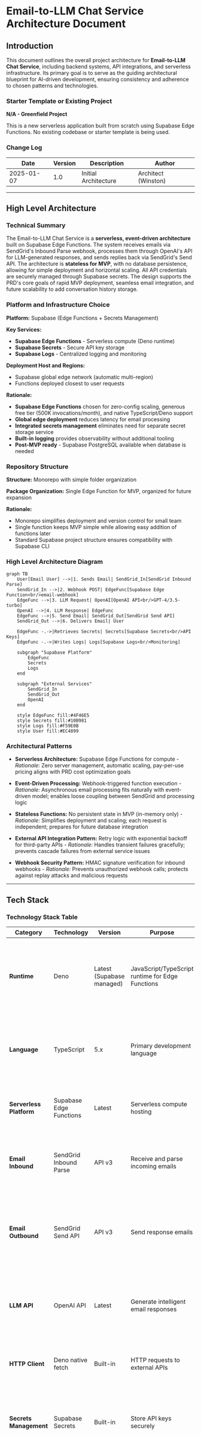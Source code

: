 # Email-to-LLM Chat Service Architecture Document

## Introduction

This document outlines the overall project architecture for **Email-to-LLM Chat Service**, including backend systems, API integrations, and serverless infrastructure. Its primary goal is to serve as the guiding architectural blueprint for AI-driven development, ensuring consistency and adherence to chosen patterns and technologies.

### Starter Template or Existing Project

**N/A - Greenfield Project**

This is a new serverless application built from scratch using Supabase Edge Functions. No existing codebase or starter template is being used.

### Change Log

| Date | Version | Description | Author |
|------|---------|-------------|--------|
| 2025-01-07 | 1.0 | Initial Architecture | Architect (Winston) |

---

## High Level Architecture

### Technical Summary

The Email-to-LLM Chat Service is a **serverless, event-driven architecture** built on Supabase Edge Functions. The system receives emails via SendGrid's Inbound Parse webhook, processes them through OpenAI's API for LLM-generated responses, and sends replies back via SendGrid's Send API. The architecture is **stateless for MVP**, with no database persistence, allowing for simple deployment and horizontal scaling. All API credentials are securely managed through Supabase secrets. The design supports the PRD's core goals of rapid MVP deployment, seamless email integration, and future scalability to add conversation history storage.

### Platform and Infrastructure Choice

**Platform:** Supabase (Edge Functions + Secrets Management)

**Key Services:**
- **Supabase Edge Functions** - Serverless compute (Deno runtime)
- **Supabase Secrets** - Secure API key storage
- **Supabase Logs** - Centralized logging and monitoring

**Deployment Host and Regions:**
- Supabase global edge network (automatic multi-region)
- Functions deployed closest to user requests

**Rationale:**
- **Supabase Edge Functions** chosen for zero-config scaling, generous free tier (500K invocations/month), and native TypeScript/Deno support
- **Global edge deployment** reduces latency for email processing
- **Integrated secrets management** eliminates need for separate secret storage service
- **Built-in logging** provides observability without additional tooling
- **Post-MVP ready** - Supabase PostgreSQL available when database is needed

### Repository Structure

**Structure:** Monorepo with simple folder organization

**Package Organization:** Single Edge Function for MVP, organized for future expansion

**Rationale:**
- Monorepo simplifies deployment and version control for small team
- Single function keeps MVP simple while allowing easy addition of functions later
- Standard Supabase project structure ensures compatibility with Supabase CLI

### High Level Architecture Diagram

```mermaid
graph TB
    User[Email User] -->|1. Sends Email| SendGrid_In[SendGrid Inbound Parse]
    SendGrid_In -->|2. Webhook POST| EdgeFunc[Supabase Edge Function<br/>email-webhook]
    EdgeFunc -->|3. LLM Request| OpenAI[OpenAI API<br/>GPT-4/3.5-turbo]
    OpenAI -->|4. LLM Response| EdgeFunc
    EdgeFunc -->|5. Send Email| SendGrid_Out[SendGrid Send API]
    SendGrid_Out -->|6. Delivers Email| User

    EdgeFunc -.->|Retrieves Secrets| Secrets[Supabase Secrets<br/>API Keys]
    EdgeFunc -.->|Writes Logs| Logs[Supabase Logs<br/>Monitoring]

    subgraph "Supabase Platform"
        EdgeFunc
        Secrets
        Logs
    end

    subgraph "External Services"
        SendGrid_In
        SendGrid_Out
        OpenAI
    end

    style EdgeFunc fill:#4F46E5
    style Secrets fill:#10B981
    style Logs fill:#F59E0B
    style User fill:#EC4899
```

### Architectural Patterns

- **Serverless Architecture:** Supabase Edge Functions for compute - _Rationale:_ Zero server management, automatic scaling, pay-per-use pricing aligns with PRD cost optimization goals

- **Event-Driven Processing:** Webhook-triggered function execution - _Rationale:_ Asynchronous email processing fits naturally with event-driven model; enables loose coupling between SendGrid and processing logic

- **Stateless Functions:** No persistent state in MVP (in-memory only) - _Rationale:_ Simplifies deployment and scaling; each request is independent; prepares for future database integration

- **External API Integration Pattern:** Retry logic with exponential backoff for third-party APIs - _Rationale:_ Handles transient failures gracefully; prevents cascade failures from external service issues

- **Webhook Security Pattern:** HMAC signature verification for inbound webhooks - _Rationale:_ Prevents unauthorized webhook calls; protects against replay attacks and malicious requests

---

## Tech Stack

### Technology Stack Table

| Category | Technology | Version | Purpose | Rationale |
|----------|-----------|---------|---------|-----------|
| **Runtime** | Deno | Latest (Supabase managed) | JavaScript/TypeScript runtime for Edge Functions | Native to Supabase Edge Functions; modern, secure runtime with built-in TypeScript support |
| **Language** | TypeScript | 5.x | Primary development language | Type safety for API integrations; reduces runtime errors; excellent tooling support |
| **Serverless Platform** | Supabase Edge Functions | Latest | Serverless compute hosting | Zero-config scaling; generous free tier; integrated with Supabase ecosystem |
| **Email Inbound** | SendGrid Inbound Parse | API v3 | Receive and parse incoming emails | Industry-standard email parsing; reliable webhook delivery; handles MIME complexity |
| **Email Outbound** | SendGrid Send API | API v3 | Send response emails | Same provider as inbound (simplified billing); excellent deliverability; supports custom headers for threading |
| **LLM API** | OpenAI API | Latest | Generate intelligent email responses | Industry-leading language models (GPT-4/3.5-turbo); well-documented API; reliable service |
| **HTTP Client** | Deno native fetch | Built-in | HTTP requests to external APIs | Native to Deno; standards-compliant; no additional dependencies |
| **Secrets Management** | Supabase Secrets | Built-in | Store API keys securely | Integrated with Edge Functions; environment variable injection; no external service needed |
| **Logging** | Supabase Logs | Built-in | Centralized logging and monitoring | Native integration; queryable logs; no additional setup required |
| **Testing Framework** | Deno Test | Built-in | Unit and integration testing | Native to Deno; no additional dependencies; supports async testing |
| **Deployment** | Supabase CLI | Latest | Local development and deployment | Official tooling; consistent dev/prod parity; simple deployment workflow |
| **Version Control** | Git | 2.x+ | Source code management | Industry standard; integrates with all CI/CD platforms |
| **CI/CD (Optional)** | GitHub Actions | Latest | Automated testing and deployment | Free for public repos; excellent Supabase integration; widely used |

---

## Data Models

### Email Message (In-Memory Only - MVP)

**Purpose:** Represents an incoming email during processing. Not persisted to database in MVP.

**Key Attributes:**
- `from`: string - Sender email address
- `to`: string - Recipient email address (service address)
- `subject`: string - Email subject line
- `body`: string - Plain text email body
- `messageId`: string - Unique message identifier from email headers
- `inReplyTo`: string | null - Message-ID this email replies to
- `references`: string[] - Chain of message IDs in conversation thread
- `timestamp`: Date - When email was received

**Relationships:**
- None (stateless MVP - no persistence)

**TypeScript Interface:**
```typescript
interface IncomingEmail {
  from: string;
  to: string;
  subject: string;
  body: string;
  messageId: string;
  inReplyTo: string | null;
  references: string[];
  timestamp: Date;
}
```

### LLM Response (In-Memory Only - MVP)

**Purpose:** Represents the generated response from OpenAI API.

**Key Attributes:**
- `content`: string - Generated response text
- `model`: string - Model used (e.g., "gpt-4")
- `tokenCount`: number - Tokens used in generation
- `completionTime`: number - Time taken to generate (milliseconds)

**TypeScript Interface:**
```typescript
interface LLMResponse {
  content: string;
  model: string;
  tokenCount: number;
  completionTime: number;
}
```

### Outgoing Email (In-Memory Only - MVP)

**Purpose:** Represents an email being sent to the user.

**Key Attributes:**
- `from`: string - Service email address
- `to`: string - Recipient (original sender)
- `subject`: string - Email subject (with "Re:" prefix)
- `body`: string - Response content from LLM
- `inReplyTo`: string - Original message ID
- `references`: string[] - Updated thread references

**TypeScript Interface:**
```typescript
interface OutgoingEmail {
  from: string;
  to: string;
  subject: string;
  body: string;
  inReplyTo: string;
  references: string[];
}
```

**Note:** For Post-MVP database integration, these models will be persisted to PostgreSQL tables with additional fields for user management and conversation history.

---

## Components

### Email Webhook Handler

**Responsibility:** Primary Edge Function that receives SendGrid webhooks, orchestrates LLM processing, and sends email responses.

**Key Interfaces:**
- HTTP POST endpoint: `/email-webhook` (public, receives SendGrid webhooks)
- Responds with HTTP status codes: 200 (success), 400 (bad request), 401/403 (auth failures)

**Dependencies:**
- External: SendGrid Inbound Parse (webhook source)
- External: OpenAI API (LLM processing)
- External: SendGrid Send API (email delivery)
- Internal: Supabase Secrets (API keys)

**Technology Stack:**
- Deno runtime
- TypeScript
- Native fetch API for HTTP requests
- Crypto module for HMAC verification

**Internal Structure:**
```
email-webhook/
├── index.ts              # Main handler entry point
├── webhookVerifier.ts    # SendGrid signature verification
├── emailParser.ts        # Parse SendGrid payload
├── llmClient.ts          # OpenAI API integration
├── emailSender.ts        # SendGrid Send API integration
├── logger.ts             # Structured logging utilities
├── retryLogic.ts         # Exponential backoff retry handler
└── types.ts              # TypeScript interfaces
```

### Component Diagram

```mermaid
graph TD
    Webhook[SendGrid Webhook] -->|POST /email-webhook| Handler[Main Handler<br/>index.ts]
    Handler --> Verifier[Webhook Verifier<br/>webhookVerifier.ts]
    Verifier -->|Valid| Parser[Email Parser<br/>emailParser.ts]
    Verifier -->|Invalid| Reject[Return 403]

    Parser --> LLM[LLM Client<br/>llmClient.ts]
    LLM -->|With Retry| OpenAI[OpenAI API]
    OpenAI --> LLM

    LLM --> Sender[Email Sender<br/>emailSender.ts]
    Sender -->|With Retry| SendGrid[SendGrid API]
    SendGrid --> Sender

    Handler --> Logger[Logger<br/>logger.ts]
    Sender --> Logger
    LLM --> Logger

    style Handler fill:#4F46E5
    style Verifier fill:#10B981
    style LLM fill:#F59E0B
    style Sender fill:#EC4899
```

---

## External APIs

### SendGrid Inbound Parse API

- **Purpose:** Receive and parse incoming emails
- **Documentation (ALWAYS USE CONTEXT7 MCP):** https://docs.sendgrid.com/for-developers/parsing-email/inbound-email
- **Base URL(s):** Webhook receiver (our Edge Function URL)
- **Authentication:** HMAC signature verification (webhook sends signature in headers)
- **Rate Limits:** No explicit limit (webhook-based, SendGrid controls delivery)

**Key Endpoints Used:**
- N/A (inbound webhook - SendGrid calls our endpoint)

**Integration Notes:**
- Requires MX record configuration pointing to `mx.sendgrid.net`
- Webhook sends multipart/form-data with email content
- Includes headers for email threading (Message-ID, In-Reply-To, References)
- Maximum email size: 30MB
- Must respond with 2xx status within 30 seconds to avoid retry

### SendGrid Send API

- **Purpose:** Send email responses to users
- **Documentation (ALWAYS USE CONTEXT7 MCP):** https://docs.sendgrid.com/api-reference/mail-send/mail-send
- **Base URL(s):** `https://api.sendgrid.com/v3/mail/send`
- **Authentication:** Bearer token (API key in Authorization header)
- **Rate Limits:** Varies by plan (free tier: 100 emails/day)

**Key Endpoints Used:**
- `POST /v3/mail/send` - Send email with custom headers

**Integration Notes:**
- Requires verified sender domain
- Supports custom headers for email threading (In-Reply-To, References)
- Returns 202 Accepted on success
- Retry on 5xx errors only
- API key stored in Supabase Secrets as `SENDGRID_API_KEY`

### OpenAI API

- **Purpose:** Generate intelligent email responses using LLM
- **Documentation (ALWAYS USE CONTEXT7 MCP):** https://platform.openai.com/docs/api-reference/chat
- **Base URL(s):** `https://api.openai.com/v1/chat/completions`
- **Authentication:** Bearer token (API key in Authorization header)
- **Rate Limits:** Varies by tier (free tier: 3 requests/minute, 200 requests/day)

**Key Endpoints Used:**
- `POST /v1/chat/completions` - Generate chat completion

**Integration Notes:**
- Use `gpt-4` or `gpt-3.5-turbo` model (configurable via env var)
- System message: "You are a helpful email assistant. Respond professionally and concisely."
- Max tokens: 1000 (response), 4000 (input)
- Temperature: 0.7
- Timeout: 30 seconds
- Retry on 429 (rate limit) and 5xx errors
- API key stored in Supabase Secrets as `OPENAI_API_KEY`

---

## Core Workflows

### End-to-End Email Processing Flow

```mermaid
sequenceDiagram
    participant User
    participant SendGrid_In as SendGrid Inbound
    participant EdgeFunc as Edge Function
    participant Verifier as Webhook Verifier
    participant Parser as Email Parser
    participant LLM as LLM Client
    participant OpenAI
    participant Sender as Email Sender
    participant SendGrid_Out as SendGrid Send
    participant Logger

    User->>SendGrid_In: Send email to service@domain.com
    SendGrid_In->>EdgeFunc: POST /email-webhook (multipart/form-data)
    EdgeFunc->>Logger: Log webhook received

    EdgeFunc->>Verifier: Verify webhook signature
    alt Invalid Signature
        Verifier->>EdgeFunc: Signature invalid
        EdgeFunc->>Logger: Log security warning
        EdgeFunc->>SendGrid_In: 403 Forbidden
    end

    Verifier->>EdgeFunc: Signature valid
    EdgeFunc->>Parser: Parse email payload
    Parser->>EdgeFunc: Return IncomingEmail object

    EdgeFunc->>LLM: Generate response(email)
    LLM->>Logger: Log API call started
    LLM->>OpenAI: POST /v1/chat/completions

    alt API Success
        OpenAI->>LLM: Response with content
        LLM->>Logger: Log success (tokens, duration)
    else API Failure (with retries)
        OpenAI->>LLM: Error (429/5xx)
        LLM->>Logger: Log retry attempt
        LLM->>OpenAI: Retry with backoff
    end

    LLM->>EdgeFunc: Return LLMResponse

    EdgeFunc->>Sender: Send email(response)
    Sender->>Logger: Log email send started
    Sender->>SendGrid_Out: POST /v3/mail/send

    alt Send Success
        SendGrid_Out->>Sender: 202 Accepted
        Sender->>Logger: Log email sent
    else Send Failure
        SendGrid_Out->>Sender: Error
        Sender->>Logger: Log error
    end

    Sender->>EdgeFunc: Completion status
    EdgeFunc->>Logger: Log total duration
    EdgeFunc->>SendGrid_In: 200 OK

    SendGrid_Out->>User: Deliver email response
```

### Error Handling Flow

```mermaid
sequenceDiagram
    participant EdgeFunc as Edge Function
    participant LLM as LLM Client
    participant OpenAI
    participant Sender as Email Sender
    participant User
    participant Logger

    EdgeFunc->>LLM: Generate response(email)
    LLM->>OpenAI: API request

    alt Timeout (>30s)
        OpenAI-->>LLM: Timeout
        LLM->>Logger: Log timeout error
        LLM->>EdgeFunc: Return error
        EdgeFunc->>Sender: Send error email to user
        Sender->>User: "I'm taking longer than usual..."
    else Rate Limit
        OpenAI-->>LLM: 429 Too Many Requests
        LLM->>Logger: Log rate limit
        LLM->>EdgeFunc: Return error after retries
        EdgeFunc->>Sender: Send error email
        Sender->>User: "I'm experiencing high demand..."
    else Invalid API Key
        OpenAI-->>LLM: 401 Unauthorized
        LLM->>Logger: Log CRITICAL error
        LLM->>EdgeFunc: Return error
        EdgeFunc->>Sender: Send generic error
        Sender->>User: "Sorry, technical issue..."
    end

    EdgeFunc->>Logger: Log final outcome
```

---

## Database Schema

**N/A for MVP - Stateless Architecture**

The MVP does not use a database. All data is processed in-memory during the Edge Function execution and not persisted.

**Post-MVP Database Design (Future):**

When conversation history is added in post-MVP, the following PostgreSQL schema will be implemented on Supabase:

```sql
-- Users table (for future multi-user support)
CREATE TABLE users (
  id UUID PRIMARY KEY DEFAULT uuid_generate_v4(),
  email VARCHAR(255) UNIQUE NOT NULL,
  created_at TIMESTAMP WITH TIME ZONE DEFAULT NOW(),
  updated_at TIMESTAMP WITH TIME ZONE DEFAULT NOW()
);

-- Conversations table (email threads)
CREATE TABLE conversations (
  id UUID PRIMARY KEY DEFAULT uuid_generate_v4(),
  user_id UUID REFERENCES users(id),
  subject VARCHAR(500) NOT NULL,
  message_id VARCHAR(500) UNIQUE NOT NULL,
  created_at TIMESTAMP WITH TIME ZONE DEFAULT NOW(),
  updated_at TIMESTAMP WITH TIME ZONE DEFAULT NOW()
);

-- Messages table (individual emails in threads)
CREATE TABLE messages (
  id UUID PRIMARY KEY DEFAULT uuid_generate_v4(),
  conversation_id UUID REFERENCES conversations(id),
  message_id VARCHAR(500) UNIQUE NOT NULL,
  in_reply_to VARCHAR(500),
  direction VARCHAR(20) NOT NULL, -- 'inbound' or 'outbound'
  content TEXT NOT NULL,
  model VARCHAR(50), -- LLM model used (null for inbound)
  token_count INTEGER, -- tokens used (null for inbound)
  created_at TIMESTAMP WITH TIME ZONE DEFAULT NOW()
);

CREATE INDEX idx_conversations_user ON conversations(user_id);
CREATE INDEX idx_messages_conversation ON messages(conversation_id);
CREATE INDEX idx_messages_message_id ON messages(message_id);
```

---

## Source Tree

```plaintext
email-llm-service/
├── supabase/
│   ├── functions/
│   │   └── email-webhook/
│   │       ├── index.ts              # Main Edge Function handler
│   │       ├── webhookVerifier.ts    # SendGrid HMAC signature verification
│   │       ├── emailParser.ts        # Parse SendGrid webhook payload
│   │       ├── llmClient.ts          # OpenAI API client with retry logic
│   │       ├── emailSender.ts        # SendGrid Send API client
│   │       ├── logger.ts             # Structured logging utilities
│   │       ├── retryLogic.ts         # Exponential backoff retry handler
│   │       ├── types.ts              # TypeScript interfaces and types
│   │       └── config.ts             # Configuration and env var access
│   ├── config.toml                   # Supabase project configuration
│   └── .env.local                    # Local development secrets (gitignored)
├── tests/
│   ├── unit/
│   │   ├── webhookVerifier.test.ts   # Unit tests for signature verification
│   │   ├── emailParser.test.ts       # Unit tests for email parsing
│   │   ├── llmClient.test.ts         # Unit tests with mocked OpenAI
│   │   ├── emailSender.test.ts       # Unit tests with mocked SendGrid
│   │   └── retryLogic.test.ts        # Unit tests for retry behavior
│   └── integration/
│       ├── webhook.test.ts           # Integration test for full webhook flow
│       ├── openai.test.ts            # Integration test with real OpenAI API
│       └── sendgrid.test.ts          # Integration test with real SendGrid
├── docs/
│   ├── prd.md                        # Product Requirements Document
│   ├── architecture.md               # This document
│   └── api-examples.md               # Example API requests/responses
├── scripts/
│   ├── deploy.sh                     # Deployment script
│   └── test-webhook.sh               # Local webhook testing script
├── .github/
│   └── workflows/
│       ├── test.yml                  # CI pipeline for tests
│       └── deploy.yml                # CD pipeline for deployment
├── .gitignore                        # Git ignore file
├── .env.example                      # Environment variables template
├── deno.json                         # Deno configuration
├── import_map.json                   # Deno import map (if needed)
└── README.md                         # Project documentation
```

**Key Directory Explanations:**

- **`supabase/functions/email-webhook/`** - Single Edge Function containing all core logic
- **`tests/`** - Separated unit and integration tests for comprehensive coverage
- **`docs/`** - All project documentation centralized
- **`scripts/`** - Deployment and testing automation
- **`.github/workflows/`** - CI/CD automation (optional but recommended)

---

## Infrastructure and Deployment

### Infrastructure as Code

- **Tool:** Supabase CLI + Configuration Files
- **Location:** `supabase/config.toml` and function-specific configs
- **Approach:** Declarative configuration for Edge Functions; secrets managed via Supabase Dashboard or CLI

### Deployment Strategy

- **Strategy:** Direct deployment via Supabase CLI
- **CI/CD Platform:** GitHub Actions (optional)
- **Pipeline Configuration:** `.github/workflows/deploy.yml`

**Deployment Commands:**
```bash
# Deploy Edge Function
supabase functions deploy email-webhook

# Set secrets
supabase secrets set SENDGRID_API_KEY=your_key_here
supabase secrets set OPENAI_API_KEY=your_key_here
supabase secrets set SENDGRID_WEBHOOK_VERIFICATION_KEY=your_key_here
```

### Environments

- **Development:** Local development using `supabase functions serve` with `.env.local`
- **Staging:** Dedicated Supabase project for pre-production testing
- **Production:** Production Supabase project with production secrets

### Environment Promotion Flow

```
Local Development
      ↓
   [Manual Testing]
      ↓
Staging (Supabase Project 1)
      ↓
   [Integration Testing]
      ↓
Production (Supabase Project 2)
```

**Promotion Process:**
1. Develop and test locally using `supabase functions serve`
2. Deploy to staging project: `supabase functions deploy --project-ref staging-ref`
3. Run integration tests against staging
4. Deploy to production: `supabase functions deploy --project-ref prod-ref`

### Rollback Strategy

- **Primary Method:** Redeploy previous function version (Supabase maintains version history)
- **Trigger Conditions:**
  - Error rate >10% for 5 minutes
  - Critical errors (invalid API keys, quota exceeded)
  - User reports of failed email delivery
- **Recovery Time Objective:** <5 minutes (time to redeploy previous version)

**Rollback Command:**
```bash
# List versions
supabase functions versions list email-webhook

# Rollback to specific version
supabase functions deploy email-webhook --version <version-id>
```

---

## Error Handling Strategy

### General Approach

- **Error Model:** Structured error objects with type, message, and context
- **Exception Hierarchy:**
  - `WebhookError` - Invalid or unauthorized webhook requests
  - `LLMError` - OpenAI API failures
  - `EmailError` - SendGrid API failures
  - `ValidationError` - Invalid data formats
- **Error Propagation:** Errors logged immediately; user-facing errors sent via email; webhook always returns 200 or appropriate HTTP status

### Logging Standards

- **Library:** Deno native `console` with structured JSON formatting
- **Format:** JSON with consistent fields: `timestamp`, `level`, `event`, `context`, `error`
- **Levels:** DEBUG, INFO, WARN, ERROR, CRITICAL
- **Required Context:**
  - **Correlation ID:** Message-ID from email (traces full request lifecycle)
  - **Service Context:** Function name, version, execution time
  - **User Context:** Sender email (anonymized in production logs if needed)

**Log Format Example:**
```typescript
{
  "timestamp": "2025-01-07T10:30:45.123Z",
  "level": "INFO",
  "event": "webhook_received",
  "context": {
    "messageId": "CAF=abc123@mail.gmail.com",
    "from": "user@example.com",
    "subject": "Hello",
    "functionVersion": "1.0"
  }
}
```

### Error Handling Patterns

#### External API Errors

**OpenAI API:**
- **Retry Policy:** 3 attempts with exponential backoff (1s, 2s, 4s)
- **Circuit Breaker:** Not implemented in MVP (stateless - no shared state for circuit breaker)
- **Timeout Configuration:** 30 seconds per request
- **Error Translation:**
  - 429 Rate Limit → Retry, then send user error email
  - 500/502/503/504 → Retry, then send user error email
  - 401/403 → Log CRITICAL, send generic error to user
  - Timeout → Send user error email ("taking longer than usual")

**SendGrid API:**
- **Retry Policy:** Same as OpenAI (3 attempts, exponential backoff)
- **Timeout Configuration:** 10 seconds per request
- **Error Translation:**
  - 429 Rate Limit → Retry, then log error (do not send error email - creates loop)
  - 500/502/503 → Retry, then log error
  - 401/403 → Log CRITICAL error (invalid API key)
  - 400 → Log error with details (malformed request)

#### Business Logic Errors

- **Custom Exceptions:**
  - `InvalidEmailFormatError` - Malformed email payload
  - `MissingRequiredFieldError` - Required email fields missing
  - `SignatureVerificationError` - Invalid webhook signature
- **User-Facing Errors:** All errors result in clear, actionable email responses to user
- **Error Codes:** Not used in MVP (email-based communication doesn't need error codes)

#### Data Consistency

- **Transaction Strategy:** N/A for MVP (stateless, no database)
- **Compensation Logic:** N/A for MVP
- **Idempotency:** Message-ID tracking in-memory (10-minute window) prevents duplicate processing

---

## Coding Standards

### Core Standards

- **Languages & Runtimes:** TypeScript 5.x with strict mode, Deno latest
- **Style & Linting:** Deno fmt (default formatter), Deno lint (default linter)
- **Test Organization:** Tests in `tests/` directory, mirror source structure
- **Documentation:** ALWAYS USE CONTEXT7 MCP

**Configuration:**
```json
// deno.json
{
  "fmt": {
    "options": {
      "lineWidth": 100,
      "indentWidth": 2,
      "singleQuote": true
    }
  },
  "lint": {
    "rules": {
      "tags": ["recommended"]
    }
  }
}
```

### Naming Conventions

| Element | Convention | Example |
|---------|-----------|---------|
| Files | camelCase.ts | `emailParser.ts` |
| Functions | camelCase | `parseIncomingEmail()` |
| Classes | PascalCase | `WebhookVerifier` |
| Interfaces | PascalCase with 'I' prefix (optional) | `IncomingEmail` or `IIncomingEmail` |
| Constants | UPPER_SNAKE_CASE | `MAX_RETRY_ATTEMPTS` |
| Environment Variables | UPPER_SNAKE_CASE | `OPENAI_API_KEY` |

### Critical Rules

- **Never use console.log in production code** - Use the structured `logger` module instead. Only exception: during local development.

- **All API responses must include error context** - When returning error responses, always include relevant context (but never expose API keys or sensitive data).

- **All external API calls must use retry logic** - Use the `retryLogic` utility for all OpenAI and SendGrid API calls. Never make direct API calls without retry handling.

- **Always validate webhook signatures** - Every webhook request must be verified using `webhookVerifier` before processing. Never skip signature verification.

- **Environment variables must use config module** - Access all environment variables through `config.ts`. Never use `Deno.env.get()` directly in business logic.

- **All functions must have TypeScript return types** - Never rely on type inference for function return values. Always explicitly declare return types.

- **Error objects must include correlation ID** - All logged errors must include the Message-ID for request tracing.

---

## Test Strategy and Standards

### Testing Philosophy

- **Approach:** Test-after development for MVP (write tests after implementing features)
- **Coverage Goals:** 80% code coverage for critical paths (webhook verification, API calls, retry logic)
- **Test Pyramid:** Heavy emphasis on unit tests (70%), moderate integration tests (25%), minimal E2E (5%)

### Test Types and Organization

#### Unit Tests

- **Framework:** Deno Test (built-in)
- **File Convention:** `*.test.ts` co-located with source in `tests/unit/` directory
- **Location:** `tests/unit/`
- **Mocking Library:** Deno standard library mocking utilities

**Coverage Requirement:** 80% for critical modules

**AI Agent Requirements:**
- Generate tests for all public functions
- Cover edge cases and error conditions
- Follow AAA pattern (Arrange, Act, Assert)
- Mock all external dependencies (OpenAI API, SendGrid API)

**Example Test Structure:**
```typescript
import { assertEquals, assertRejects } from "https://deno.land/std/testing/asserts.ts";
import { parseIncomingEmail } from "../emailParser.ts";

Deno.test("emailParser - parses valid SendGrid payload", () => {
  // Arrange
  const payload = {
    from: "user@example.com",
    to: "service@domain.com",
    subject: "Test",
    text: "Hello",
    headers: "Message-ID: <abc123@mail.gmail.com>"
  };

  // Act
  const result = parseIncomingEmail(payload);

  // Assert
  assertEquals(result.from, "user@example.com");
  assertEquals(result.messageId, "<abc123@mail.gmail.com>");
});
```

#### Integration Tests

- **Scope:** Test interactions between components and real external APIs
- **Location:** `tests/integration/`
- **Test Infrastructure:**
  - **OpenAI API:** Real API calls with test API key (use separate test account)
  - **SendGrid API:** Real API calls with test API key (send to test email addresses)
  - **Webhook:** ngrok or similar tool for local webhook testing

**Example Integration Test:**
```typescript
Deno.test("OpenAI integration - generates response", async () => {
  const client = new LLMClient(Deno.env.get("OPENAI_TEST_API_KEY")!);

  const response = await client.generateResponse({
    from: "test@example.com",
    subject: "Test",
    body: "Hello, how are you?"
  });

  assert(response.content.length > 0);
  assert(response.model.includes("gpt"));
});
```

#### End-to-End Tests

- **Scope:** Full email flow from SendGrid webhook to email delivery
- **Environment:** Staging environment with real services
- **Test Data:** Test email accounts and known input/output pairs

**Manual E2E Test Process:**
1. Send email to staging service address
2. Verify webhook received in Supabase logs
3. Verify OpenAI API call in logs
4. Verify response email received in test inbox
5. Verify email threading (In-Reply-To headers)

### Test Data Management

- **Strategy:** In-memory test data fixtures; no persistent test database needed
- **Fixtures:** TypeScript objects in `tests/fixtures/` directory
- **Factories:** Test data builder functions for creating complex test objects
- **Cleanup:** N/A for MVP (stateless, no database)

**Example Fixture:**
```typescript
// tests/fixtures/emailFixtures.ts
export const validIncomingEmail = {
  from: "user@example.com",
  to: "service@domain.com",
  subject: "Test Subject",
  body: "Test email body",
  messageId: "<test123@mail.gmail.com>",
  inReplyTo: null,
  references: [],
  timestamp: new Date("2025-01-07T10:00:00Z")
};
```

### Continuous Testing

- **CI Integration:** GitHub Actions runs tests on every push and pull request
- **Performance Tests:** Monitor Edge Function execution time (target: <30s total)
- **Security Tests:** No automated security testing in MVP; manual security review before production

**GitHub Actions Workflow:**
```yaml
# .github/workflows/test.yml
name: Test
on: [push, pull_request]
jobs:
  test:
    runs-on: ubuntu-latest
    steps:
      - uses: actions/checkout@v3
      - uses: denoland/setup-deno@v1
      - run: deno test --allow-all --coverage=coverage
      - run: deno coverage coverage --lcov > coverage.lcov
```

---

## Security

### Input Validation

- **Validation Library:** Deno standard library + custom validation functions
- **Validation Location:** At API boundary (webhook entry point) before any processing
- **Required Rules:**
  - All external inputs MUST be validated against expected schema
  - Validation at webhook entry point using `emailParser` module
  - Whitelist approach: Only accept known fields from SendGrid payload
  - Reject requests with missing required fields (from, to, subject, text, headers)
  - Validate email addresses using regex pattern
  - Validate Message-ID format

### Authentication & Authorization

- **Auth Method:** HMAC SHA-256 signature verification for SendGrid webhooks
- **Session Management:** N/A (stateless, no user sessions)
- **Required Patterns:**
  - MUST verify SendGrid webhook signature on every request using `webhookVerifier`
  - Use constant-time comparison for signature verification (prevents timing attacks)
  - Reject requests with missing or invalid `X-Twilio-Email-Event-Webhook-Signature` header
  - Validate timestamp to prevent replay attacks (reject requests >10 minutes old)
  - Never process webhooks without successful signature verification

### Secrets Management

- **Development:** `.env.local` file (gitignored) for local development
- **Production:** Supabase Secrets via CLI or Dashboard
- **Code Requirements:**
  - NEVER hardcode secrets in source code
  - Access secrets only via `config.ts` module which reads from `Deno.env`
  - No secrets in logs or error messages
  - Secrets must be set before deployment:
    - `SENDGRID_API_KEY`
    - `OPENAI_API_KEY`
    - `SENDGRID_WEBHOOK_VERIFICATION_KEY`
    - `SERVICE_EMAIL_ADDRESS` (from address for outbound emails)

### API Security

- **Rate Limiting:** Not implemented in MVP (rely on Supabase Edge Functions automatic scaling and OpenAI/SendGrid rate limits)
- **CORS Policy:** Not applicable (webhook endpoint, not browser-based)
- **Security Headers:** Automatic via Supabase Edge Functions platform
- **HTTPS Enforcement:** Automatic via Supabase (all Edge Functions are HTTPS-only)

### Data Protection

- **Encryption at Rest:** N/A for MVP (no data persistence)
- **Encryption in Transit:** All API calls use HTTPS (OpenAI, SendGrid, Supabase)
- **PII Handling:**
  - Email addresses considered PII
  - Never log full email bodies (log body preview only: first 100 characters)
  - Email content not persisted in MVP
- **Logging Restrictions:**
  - Never log API keys
  - Never log full email bodies
  - Never log SendGrid webhook verification keys
  - Log sender email addresses but consider anonymization for production

### Dependency Security

- **Scanning Tool:** `deno info` for dependency inspection; GitHub Dependabot for dependency alerts
- **Update Policy:** Review and update dependencies monthly; immediate updates for critical security vulnerabilities
- **Approval Process:** All new dependencies must be reviewed for security and licensing; prefer Deno standard library over third-party dependencies

### Security Testing

- **SAST Tool:** Deno lint for static analysis
- **DAST Tool:** None in MVP (manual security review)
- **Penetration Testing:** Not planned for MVP; recommended for production post-MVP
